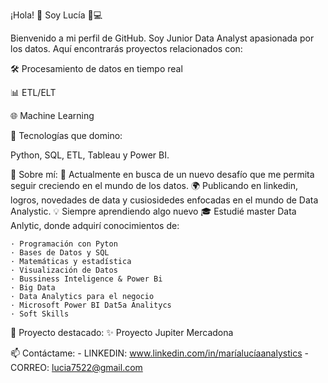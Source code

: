 ¡Hola! 👋 Soy Lucía 🧠💻

Bienvenido a mi perfil de GitHub. Soy Junior Data Analyst apasionada por los datos. Aquí encontrarás proyectos relacionados con:

🛠️ Procesamiento de datos en tiempo real

📊 ETL/ELT

🌐 Machine Learning

🚀 Tecnologías que domino:

Python, SQL, ETL, Tableau y Power BI.  

🌟 Sobre mí:
🎯 Actualmente en busca de un nuevo desafío que me permita seguir creciendo en el mundo de los datos.
🌍 Publicando en linkedin, logros, novedades de data y cusiosidedes enfocadas en el mundo de Data Analystic.
💡 Siempre aprendiendo algo nuevo
🎓 Estudié master Data Anlytic, donde adquirí conocimientos de:

    · Programación con Pyton
    · Bases de Datos y SQL
    · Matemáticas y estadística
    · Visualización de Datos
    · Bussiness Inteligence & Power Bi
    · Big Data
    · Data Analytics para el negocio
    · Microsoft Power BI Dat5a Analitycs
    · Soft Skills

🎨 Proyecto destacado:
✨ Proyecto Jupiter Mercadona

📫 Contáctame: 
    - LINKEDIN: www.linkedin.com/in/maríalucíaanalystics
    - CORREO: lucia7522@gmail.com
            
